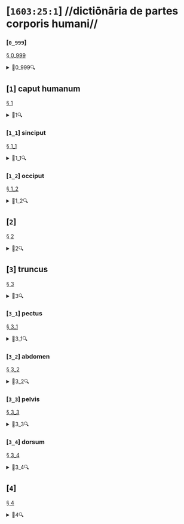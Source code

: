# [`1603:25:1`] //dictiōnāria de partes corporis humani//


<!--{'#item+conceptum+numerordinatio': '1603:1:1:25:1', '#item+conceptum+codicem': '25_1', '#status+conceptum': '50', '#status+conceptum+codicem': '50', '#item+rem+i_qcc+is_zxxx+ix_n1603': '1603:25:1', '#item+rem+i_qcc+is_zxxx+ix_regex': '', '#item+rem+i_qcc+is_zxxx+ix_wikiq': '', '#item+rem+i_mul+is_zyyy': '//dictiōnāria de partes corporis humani//', '#item+rem+i_mul+is_zyyy+ix_trivium': '', '#item+rem+i_mul+is_zyyy+ix_trivium+ix_iri': '', '#item+rem+i_lat+is_latn': '/dictiōnāria de partes corporis humani/', '#item+rem+i_arb+is_arab': '', '#item+rem+i_rus+is_cyrl': '', '#item+rem+i_ben+is_beng': ''}-->
### [`0_999`] 

<a id='0_999' href='#0_999'>§ 0_999</a>


<details><summary>🔎0_999🔍</summary><dl><dt>#item+conceptum+numerordinatio</dt><dd>1603:25:1:0:999</dd><dt>#item+conceptum+codicem</dt><dd>0_999</dd></dl></details>


## [`1`] caput humanum

<a id='1' href='#1'>§ 1</a>


<details><summary>🔎1🔍</summary><dl><dt>#item+conceptum+numerordinatio</dt><dd>1603:25:1:1</dd><dt>#item+conceptum+codicem</dt><dd>1</dd><dt>#status+conceptum</dt><dd>60</dd><dt>#status+conceptum+codicem</dt><dd>60</dd><dt>#item+rem+i_lat+is_latn</dt><dd>caput humanum</dd><dt>#item+rem+i_qcc+is_zxxx+ix_wikiq</dt><dd>Q3409626</dd><dt>#item+rem+i_qcc+is_zxxx+ix_ta98</dt><dd>A01.1.00.001</dd><dt>#item+rem+i_qcc+is_zxxx+ix_hxlix</dt><dd>ix_n1603n25n1caput</dd><dt>#item+rem+i_qcc+is_zxxx+ix_hxlvoc</dt><dd>v_n1603_25_1_caput</dd><dt>#item+rem+i_ara+is_arab</dt><dd>رأس الإنسان</dd><dt>#item+rem+i_ben+is_beng</dt><dd>মানুষের মাথা</dd><dt>#item+rem+i_rus+is_cyrl</dt><dd>голова человека</dd><dt>#item+rem+i_san+is_zzzz</dt><dd>शिरः</dd><dt>#item+rem+i_por+is_latn</dt><dd>cabeça humana</dd><dt>#item+rem+i_eng+is_latn</dt><dd>human head</dd><dt>#item+rem+i_fra+is_latn</dt><dd>tête humaine</dd><dt>#item+rem+i_nld+is_latn</dt><dd>menselijk hoofd</dd><dt>#item+rem+i_deu+is_latn</dt><dd>kopf des menschen</dd><dt>#item+rem+i_spa+is_latn</dt><dd>cabeza humana</dd><dt>#item+rem+i_ita+is_latn</dt><dd>testa umana</dd><dt>#item+rem+i_swe+is_latn</dt><dd>människohuvud</dd><dt>#item+rem+i_pol+is_latn</dt><dd>głowa człowieka</dd><dt>#item+rem+i_vie+is_latn</dt><dd>đầu người</dd><dt>#item+rem+i_cat+is_latn</dt><dd>cap humà</dd><dt>#item+rem+i_ukr+is_cyrl</dt><dd>голова людини</dd><dt>#item+rem+i_nob+is_latn</dt><dd>menneskehode</dd><dt>#item+rem+i_ces+is_latn</dt><dd>hlava</dd><dt>#item+rem+i_dan+is_latn</dt><dd>menneskehovede</dd><dt>#item+rem+i_jpn+is_jpan</dt><dd>ヒトの頭</dd><dt>#item+rem+i_nno+is_latn</dt><dd>menneskehovud</dd><dt>#item+rem+i_fas+is_zzzz</dt><dd>سر انسان</dd><dt>#item+rem+i_hun+is_latn</dt><dd>emberi fej</dd><dt>#item+rem+i_cym+is_latn</dt><dd>pen dynol</dd><dt>#item+rem+i_epo+is_latn</dt><dd>homa kapo</dd><dt>#item+rem+i_msa+is_zzzz</dt><dd>kepala manusia</dd><dt>#item+rem+i_ina+is_latn</dt><dd>capite human</dd></dl></details>


### [`1_1`] sinciput

<a id='1_1' href='#1_1'>§ 1_1</a>


<details><summary>🔎1_1🔍</summary><dl><dt>#item+conceptum+numerordinatio</dt><dd>1603:25:1:1:1</dd><dt>#item+conceptum+codicem</dt><dd>1_1</dd><dt>#status+conceptum</dt><dd>60</dd><dt>#status+conceptum+codicem</dt><dd>19</dd><dt>#item+rem+i_lat+is_latn</dt><dd>sinciput</dd><dt>#item+rem+i_qcc+is_zxxx+ix_wikiq</dt><dd>Q41055</dd><dt>#item+rem+i_qcc+is_zxxx+ix_ta98</dt><dd>A01.1.00.002</dd><dt>#item+rem+i_qcc+is_zxxx+ix_hxlix</dt><dd>ix_n1603n25n1sinciput</dd><dt>#item+rem+i_qcc+is_zxxx+ix_hxlvoc</dt><dd>v_n1603_25_1_sinciput</dd><dt>#item+rem+i_ara+is_arab</dt><dd>جبهة</dd><dt>#item+rem+i_rus+is_cyrl</dt><dd>лоб</dd><dt>#item+rem+i_san+is_zzzz</dt><dd>ललाटम्</dd><dt>#item+rem+i_por+is_latn</dt><dd>testa</dd><dt>#item+rem+i_eng+is_latn</dt><dd>forehead</dd><dt>#item+rem+i_fra+is_latn</dt><dd>front</dd><dt>#item+rem+i_nld+is_latn</dt><dd>voorhoofd</dd><dt>#item+rem+i_deu+is_latn</dt><dd>stirn</dd><dt>#item+rem+i_spa+is_latn</dt><dd>frente</dd><dt>#item+rem+i_ita+is_latn</dt><dd>fronte</dd><dt>#item+rem+i_gle+is_latn</dt><dd>éadan</dd><dt>#item+rem+i_swe+is_latn</dt><dd>panna</dd><dt>#item+rem+i_pol+is_latn</dt><dd>czoło</dd><dt>#item+rem+i_fin+is_latn</dt><dd>otsa</dd><dt>#item+rem+i_ron+is_latn</dt><dd>frunte</dd><dt>#item+rem+i_vie+is_latn</dt><dd>trán</dd><dt>#item+rem+i_cat+is_latn</dt><dd>front</dd><dt>#item+rem+i_ukr+is_cyrl</dt><dd>чоло</dd><dt>#item+rem+i_bul+is_cyrl</dt><dd>чело</dd><dt>#item+rem+i_war+is_latn</dt><dd>agtáng</dd><dt>#item+rem+i_nob+is_latn</dt><dd>panne</dd><dt>#item+rem+i_ces+is_latn</dt><dd>čelo</dd><dt>#item+rem+i_dan+is_latn</dt><dd>pande</dd><dt>#item+rem+i_jpn+is_jpan</dt><dd>額</dd><dt>#item+rem+i_nno+is_latn</dt><dd>panne</dd><dt>#item+rem+i_mal+is_mlym</dt><dd>നെറ്റി</dd><dt>#item+rem+i_ind+is_latn</dt><dd>dahi</dd><dt>#item+rem+i_fas+is_zzzz</dt><dd>پیشانی</dd><dt>#item+rem+i_hun+is_latn</dt><dd>homlok</dd><dt>#item+rem+i_eus+is_latn</dt><dd>bekoki</dd><dt>#item+rem+i_cym+is_latn</dt><dd>talcen</dd><dt>#item+rem+i_glg+is_latn</dt><dd>testa</dd><dt>#item+rem+i_slk+is_latn</dt><dd>čelo</dd><dt>#item+rem+i_epo+is_latn</dt><dd>frunto</dd><dt>#item+rem+i_msa+is_zzzz</dt><dd>dahi</dd><dt>#item+rem+i_est+is_latn</dt><dd>laup</dd><dt>#item+rem+i_hrv+is_latn</dt><dd>čelo</dd></dl></details>


### [`1_2`] occiput

<a id='1_2' href='#1_2'>§ 1_2</a>


<details><summary>🔎1_2🔍</summary><dl><dt>#item+conceptum+numerordinatio</dt><dd>1603:25:1:1:2</dd><dt>#item+conceptum+codicem</dt><dd>1_2</dd><dt>#status+conceptum</dt><dd>60</dd><dt>#status+conceptum+codicem</dt><dd>19</dd><dt>#item+rem+i_lat+is_latn</dt><dd>occiput</dd><dt>#item+rem+i_qcc+is_zxxx+ix_wikiq</dt><dd>Q3321315</dd><dt>#item+rem+i_qcc+is_zxxx+ix_ta98</dt><dd>A01.1.00.003</dd><dt>#item+rem+i_qcc+is_zxxx+ix_hxlix</dt><dd>ix_n1603n25n1occiput</dd><dt>#item+rem+i_qcc+is_zxxx+ix_hxlvoc</dt><dd>v_n1603_25_1_occiput</dd><dt>#item+rem+i_ara+is_arab</dt><dd>مؤخر الرأس</dd><dt>#item+rem+i_por+is_latn</dt><dd>occipício</dd><dt>#item+rem+i_eng+is_latn</dt><dd>occiput</dd><dt>#item+rem+i_fra+is_latn</dt><dd>occiput</dd><dt>#item+rem+i_deu+is_latn</dt><dd>occiput</dd><dt>#item+rem+i_spa+is_latn</dt><dd>occipucio</dd><dt>#item+rem+i_ita+is_latn</dt><dd>occipite</dd><dt>#item+rem+i_pol+is_latn</dt><dd>potylica</dd><dt>#item+rem+i_fin+is_latn</dt><dd>takaraivo</dd><dt>#item+rem+i_cat+is_latn</dt><dd>occípit</dd><dt>#item+rem+i_jpn+is_jpan</dt><dd>後頭部</dd><dt>#item+rem+i_nno+is_latn</dt><dd>bakhovud</dd><dt>#item+rem+i_eus+is_latn</dt><dd>okzipuzio</dd><dt>#item+rem+i_glg+is_latn</dt><dd>occipicio</dd></dl></details>


## [`2`] 

<a id='2' href='#2'>§ 2</a>


<details><summary>🔎2🔍</summary><dl><dt>#item+conceptum+numerordinatio</dt><dd>1603:25:1:2</dd><dt>#item+conceptum+codicem</dt><dd>2</dd><dt>#status+conceptum</dt><dd>60</dd><dt>#status+conceptum+codicem</dt><dd>60</dd><dt>#item+rem+i_qcc+is_zxxx+ix_hxlix</dt><dd>ix_n1603n25n1collum</dd><dt>#item+rem+i_qcc+is_zxxx+ix_hxlvoc</dt><dd>v_n1603_25_1_collum</dd></dl></details>


## [`3`] truncus

<a id='3' href='#3'>§ 3</a>


<details><summary>🔎3🔍</summary><dl><dt>#item+conceptum+numerordinatio</dt><dd>1603:25:1:3</dd><dt>#item+conceptum+codicem</dt><dd>3</dd><dt>#status+conceptum</dt><dd>60</dd><dt>#status+conceptum+codicem</dt><dd>60</dd><dt>#item+rem+i_lat+is_latn</dt><dd>truncus</dd><dt>#item+rem+i_qcc+is_zxxx+ix_wikiq</dt><dd>Q160695</dd><dt>#item+rem+i_qcc+is_zxxx+ix_ta98</dt><dd>A01.1.00.013</dd><dt>#item+rem+i_qcc+is_zxxx+ix_hxlix</dt><dd>ix_n1603n25n1truncus</dd><dt>#item+rem+i_qcc+is_zxxx+ix_hxlvoc</dt><dd>v_n1603_25_1_truncus</dd><dt>#item+rem+i_ara+is_arab</dt><dd>جذع</dd><dt>#item+rem+i_rus+is_cyrl</dt><dd>туловище</dd><dt>#item+rem+i_por+is_latn</dt><dd>tronco</dd><dt>#item+rem+i_eng+is_latn</dt><dd>torso</dd><dt>#item+rem+i_fra+is_latn</dt><dd>tronc</dd><dt>#item+rem+i_nld+is_latn</dt><dd>romp</dd><dt>#item+rem+i_deu+is_latn</dt><dd>rumpf</dd><dt>#item+rem+i_spa+is_latn</dt><dd>tronco</dd><dt>#item+rem+i_ita+is_latn</dt><dd>tronco</dd><dt>#item+rem+i_gle+is_latn</dt><dd>tóracs</dd><dt>#item+rem+i_swe+is_latn</dt><dd>torso</dd><dt>#item+rem+i_pol+is_latn</dt><dd>tułów</dd><dt>#item+rem+i_fin+is_latn</dt><dd>torso</dd><dt>#item+rem+i_ron+is_latn</dt><dd>trunchi</dd><dt>#item+rem+i_vie+is_latn</dt><dd>thân mình</dd><dt>#item+rem+i_cat+is_latn</dt><dd>tronc</dd><dt>#item+rem+i_ukr+is_cyrl</dt><dd>тулуб</dd><dt>#item+rem+i_bul+is_cyrl</dt><dd>туловище</dd><dt>#item+rem+i_slv+is_latn</dt><dd>torzo</dd><dt>#item+rem+i_nob+is_latn</dt><dd>torso</dd><dt>#item+rem+i_ces+is_latn</dt><dd>trup</dd><dt>#item+rem+i_dan+is_latn</dt><dd>torso</dd><dt>#item+rem+i_jpn+is_jpan</dt><dd>胴体</dd><dt>#item+rem+i_nno+is_latn</dt><dd>truncus</dd><dt>#item+rem+i_ind+is_latn</dt><dd>trunkus</dd><dt>#item+rem+i_fas+is_zzzz</dt><dd>تنه</dd><dt>#item+rem+i_hun+is_latn</dt><dd>torzó</dd><dt>#item+rem+i_eus+is_latn</dt><dd>gorputz-enbor</dd><dt>#item+rem+i_glg+is_latn</dt><dd>tronco</dd><dt>#item+rem+i_slk+is_latn</dt><dd>trup</dd><dt>#item+rem+i_epo+is_latn</dt><dd>torso</dd><dt>#item+rem+i_est+is_latn</dt><dd>kere</dd><dt>#item+rem+i_hrv+is_latn</dt><dd>torzo</dd></dl></details>


### [`3_1`] pectus

<a id='3_1' href='#3_1'>§ 3_1</a>


<details><summary>🔎3_1🔍</summary><dl><dt>#item+conceptum+numerordinatio</dt><dd>1603:25:1:3:1</dd><dt>#item+conceptum+codicem</dt><dd>3_1</dd><dt>#status+conceptum</dt><dd>60</dd><dt>#status+conceptum+codicem</dt><dd>19</dd><dt>#item+rem+i_lat+is_latn</dt><dd>pectus</dd><dt>#item+rem+i_qcc+is_zxxx+ix_wikiq</dt><dd>Q9645</dd><dt>#item+rem+i_qcc+is_zxxx+ix_ta98</dt><dd>A01.1.00.014</dd><dt>#item+rem+i_qcc+is_zxxx+ix_hxlix</dt><dd>ix_n1603n25n1thorax</dd><dt>#item+rem+i_qcc+is_zxxx+ix_hxlvoc</dt><dd>v_n1603_25_1_thorax</dd><dt>#item+rem+i_ara+is_arab</dt><dd>صدر</dd><dt>#item+rem+i_ben+is_beng</dt><dd>বক্ষ</dd><dt>#item+rem+i_rus+is_cyrl</dt><dd>торакс</dd><dt>#item+rem+i_san+is_zzzz</dt><dd>वक्षःस्थलम्</dd><dt>#item+rem+i_por+is_latn</dt><dd>peito</dd><dt>#item+rem+i_eng+is_latn</dt><dd>thorax</dd><dt>#item+rem+i_fra+is_latn</dt><dd>torse</dd><dt>#item+rem+i_nld+is_latn</dt><dd>borstkas</dd><dt>#item+rem+i_deu+is_latn</dt><dd>brust</dd><dt>#item+rem+i_spa+is_latn</dt><dd>torso</dd><dt>#item+rem+i_ita+is_latn</dt><dd>petto</dd><dt>#item+rem+i_gle+is_latn</dt><dd>cliabhrach</dd><dt>#item+rem+i_swe+is_latn</dt><dd>bröst</dd><dt>#item+rem+i_pol+is_latn</dt><dd>klatka piersiowa</dd><dt>#item+rem+i_fin+is_latn</dt><dd>rinta</dd><dt>#item+rem+i_vie+is_latn</dt><dd>ngực</dd><dt>#item+rem+i_cat+is_latn</dt><dd>tors</dd><dt>#item+rem+i_ukr+is_cyrl</dt><dd>грудна клітка</dd><dt>#item+rem+i_bul+is_cyrl</dt><dd>гръден кош</dd><dt>#item+rem+i_slv+is_latn</dt><dd>prsni koš</dd><dt>#item+rem+i_war+is_latn</dt><dd>dughán</dd><dt>#item+rem+i_nob+is_latn</dt><dd>bryst</dd><dt>#item+rem+i_ces+is_latn</dt><dd>hrudník</dd><dt>#item+rem+i_dan+is_latn</dt><dd>brystkasse</dd><dt>#item+rem+i_jpn+is_jpan</dt><dd>胸</dd><dt>#item+rem+i_nno+is_latn</dt><dd>bryst</dd><dt>#item+rem+i_ind+is_latn</dt><dd>dada</dd><dt>#item+rem+i_fas+is_zzzz</dt><dd>سینه</dd><dt>#item+rem+i_hun+is_latn</dt><dd>mellkas</dd><dt>#item+rem+i_eus+is_latn</dt><dd>torax</dd><dt>#item+rem+i_cym+is_latn</dt><dd>thoracs</dd><dt>#item+rem+i_glg+is_latn</dt><dd>peito</dd><dt>#item+rem+i_slk+is_latn</dt><dd>hrudník</dd><dt>#item+rem+i_epo+is_latn</dt><dd>brusto</dd><dt>#item+rem+i_msa+is_zzzz</dt><dd>dada</dd><dt>#item+rem+i_est+is_latn</dt><dd>rind</dd><dt>#item+rem+i_hrv+is_latn</dt><dd>prsni koš</dd></dl></details>


### [`3_2`] abdomen

<a id='3_2' href='#3_2'>§ 3_2</a>


<details><summary>🔎3_2🔍</summary><dl><dt>#item+conceptum+numerordinatio</dt><dd>1603:25:1:3:2</dd><dt>#item+conceptum+codicem</dt><dd>3_2</dd><dt>#status+conceptum</dt><dd>60</dd><dt>#status+conceptum+codicem</dt><dd>19</dd><dt>#item+rem+i_lat+is_latn</dt><dd>abdomen</dd><dt>#item+rem+i_qcc+is_zxxx+ix_wikiq</dt><dd>Q9597</dd><dt>#item+rem+i_qcc+is_zxxx+ix_ta98</dt><dd>A01.1.00.016</dd><dt>#item+rem+i_qcc+is_zxxx+ix_hxlix</dt><dd>ix_n1603n25n1abdomen</dd><dt>#item+rem+i_qcc+is_zxxx+ix_hxlvoc</dt><dd>v_n1603_25_1_abdomen</dd><dt>#item+rem+i_ara+is_arab</dt><dd>بطن</dd><dt>#item+rem+i_ben+is_beng</dt><dd>উদর</dd><dt>#item+rem+i_rus+is_cyrl</dt><dd>живот</dd><dt>#item+rem+i_san+is_zzzz</dt><dd>नाभिः</dd><dt>#item+rem+i_por+is_latn</dt><dd>abdómen</dd><dt>#item+rem+i_eng+is_latn</dt><dd>abdomen</dd><dt>#item+rem+i_fra+is_latn</dt><dd>abdomen</dd><dt>#item+rem+i_nld+is_latn</dt><dd>buik</dd><dt>#item+rem+i_deu+is_latn</dt><dd>abdomen</dd><dt>#item+rem+i_spa+is_latn</dt><dd>abdomen</dd><dt>#item+rem+i_ita+is_latn</dt><dd>addome</dd><dt>#item+rem+i_gle+is_latn</dt><dd>abdóman</dd><dt>#item+rem+i_swe+is_latn</dt><dd>buken</dd><dt>#item+rem+i_sqi+is_latn</dt><dd>abdomeni</dd><dt>#item+rem+i_pol+is_latn</dt><dd>brzuch</dd><dt>#item+rem+i_fin+is_latn</dt><dd>vatsa</dd><dt>#item+rem+i_ron+is_latn</dt><dd>abdomen</dd><dt>#item+rem+i_vie+is_latn</dt><dd>bụng</dd><dt>#item+rem+i_cat+is_latn</dt><dd>abdomen</dd><dt>#item+rem+i_ukr+is_cyrl</dt><dd>живіт</dd><dt>#item+rem+i_bul+is_cyrl</dt><dd>корем</dd><dt>#item+rem+i_slv+is_latn</dt><dd>trebuh</dd><dt>#item+rem+i_war+is_latn</dt><dd>puson</dd><dt>#item+rem+i_nob+is_latn</dt><dd>abdomen</dd><dt>#item+rem+i_ces+is_latn</dt><dd>břicho</dd><dt>#item+rem+i_dan+is_latn</dt><dd>bughule</dd><dt>#item+rem+i_jpn+is_jpan</dt><dd>腹</dd><dt>#item+rem+i_nno+is_latn</dt><dd>abdomen</dd><dt>#item+rem+i_ind+is_latn</dt><dd>abdomen</dd><dt>#item+rem+i_fas+is_zzzz</dt><dd>شکم</dd><dt>#item+rem+i_hun+is_latn</dt><dd>has</dd><dt>#item+rem+i_eus+is_latn</dt><dd>abdomen</dd><dt>#item+rem+i_cym+is_latn</dt><dd>abdomen</dd><dt>#item+rem+i_glg+is_latn</dt><dd>abdome</dd><dt>#item+rem+i_slk+is_latn</dt><dd>brucho (stavovce)</dd><dt>#item+rem+i_epo+is_latn</dt><dd>ventro</dd><dt>#item+rem+i_msa+is_zzzz</dt><dd>Abdomen</dd><dt>#item+rem+i_est+is_latn</dt><dd>kõht</dd><dt>#item+rem+i_hrv+is_latn</dt><dd>trbuh</dd><dt>#item+rem+i_ina+is_latn</dt><dd>abdomine</dd></dl></details>


### [`3_3`] pelvis

<a id='3_3' href='#3_3'>§ 3_3</a>


<details><summary>🔎3_3🔍</summary><dl><dt>#item+conceptum+numerordinatio</dt><dd>1603:25:1:3:3</dd><dt>#item+conceptum+codicem</dt><dd>3_3</dd><dt>#status+conceptum</dt><dd>60</dd><dt>#status+conceptum+codicem</dt><dd>19</dd><dt>#item+rem+i_lat+is_latn</dt><dd>pelvis</dd><dt>#item+rem+i_qcc+is_zxxx+ix_wikiq</dt><dd>Q713102</dd><dt>#item+rem+i_qcc+is_zxxx+ix_ta98</dt><dd>A01.1.00.017</dd><dt>#item+rem+i_qcc+is_zxxx+ix_hxlix</dt><dd>ix_n1603n25n1pelvis</dd><dt>#item+rem+i_qcc+is_zxxx+ix_hxlvoc</dt><dd>v_n1603_25_1_pelvis</dd><dt>#item+rem+i_ara+is_arab</dt><dd>حوض</dd><dt>#item+rem+i_ben+is_beng</dt><dd>শ্রোণিচক্র</dd><dt>#item+rem+i_rus+is_cyrl</dt><dd>таз</dd><dt>#item+rem+i_por+is_latn</dt><dd>bacia</dd><dt>#item+rem+i_eng+is_latn</dt><dd>pelvis</dd><dt>#item+rem+i_fra+is_latn</dt><dd>bassin</dd><dt>#item+rem+i_nld+is_latn</dt><dd>bekken</dd><dt>#item+rem+i_deu+is_latn</dt><dd>becken</dd><dt>#item+rem+i_spa+is_latn</dt><dd>pelvis</dd><dt>#item+rem+i_ita+is_latn</dt><dd>bacino</dd><dt>#item+rem+i_gle+is_latn</dt><dd>peilbheas</dd><dt>#item+rem+i_swe+is_latn</dt><dd>bäcken</dd><dt>#item+rem+i_sqi+is_latn</dt><dd>legeni i njeriut</dd><dt>#item+rem+i_pol+is_latn</dt><dd>kość miedniczna</dd><dt>#item+rem+i_fin+is_latn</dt><dd>lantio</dd><dt>#item+rem+i_ron+is_latn</dt><dd>pelvis</dd><dt>#item+rem+i_vie+is_latn</dt><dd>khung chậu</dd><dt>#item+rem+i_cat+is_latn</dt><dd>pelvis</dd><dt>#item+rem+i_ukr+is_cyrl</dt><dd>таз</dd><dt>#item+rem+i_bul+is_cyrl</dt><dd>таз</dd><dt>#item+rem+i_slv+is_latn</dt><dd>medenica</dd><dt>#item+rem+i_war+is_latn</dt><dd>pelvis</dd><dt>#item+rem+i_nob+is_latn</dt><dd>bekken</dd><dt>#item+rem+i_ces+is_latn</dt><dd>pánev</dd><dt>#item+rem+i_dan+is_latn</dt><dd>bækken</dd><dt>#item+rem+i_jpn+is_jpan</dt><dd>骨盤</dd><dt>#item+rem+i_nno+is_latn</dt><dd>bekken</dd><dt>#item+rem+i_ind+is_latn</dt><dd>pelvis</dd><dt>#item+rem+i_fas+is_zzzz</dt><dd>لگن خاصره</dd><dt>#item+rem+i_hun+is_latn</dt><dd>csontos medence</dd><dt>#item+rem+i_eus+is_latn</dt><dd>pelbis</dd><dt>#item+rem+i_cym+is_latn</dt><dd>pelfis</dd><dt>#item+rem+i_glg+is_latn</dt><dd>pelve</dd><dt>#item+rem+i_slk+is_latn</dt><dd>panva</dd><dt>#item+rem+i_epo+is_latn</dt><dd>pelvo</dd><dt>#item+rem+i_msa+is_zzzz</dt><dd>Pelvis</dd><dt>#item+rem+i_est+is_latn</dt><dd>vaagen</dd><dt>#item+rem+i_hrv+is_latn</dt><dd>zdjelica</dd></dl></details>


### [`3_4`] dorsum

<a id='3_4' href='#3_4'>§ 3_4</a>


<details><summary>🔎3_4🔍</summary><dl><dt>#item+conceptum+numerordinatio</dt><dd>1603:25:1:3:4</dd><dt>#item+conceptum+codicem</dt><dd>3_4</dd><dt>#status+conceptum</dt><dd>60</dd><dt>#status+conceptum+codicem</dt><dd>19</dd><dt>#item+rem+i_lat+is_latn</dt><dd>dorsum</dd><dt>#item+rem+i_qcc+is_zxxx+ix_wikiq</dt><dd>Q133279</dd><dt>#item+rem+i_qcc+is_zxxx+ix_ta98</dt><dd>A01.1.00.018</dd><dt>#item+rem+i_qcc+is_zxxx+ix_hxlix</dt><dd>ix_n1603n25n1dorsum</dd><dt>#item+rem+i_qcc+is_zxxx+ix_hxlvoc</dt><dd>v_n1603_25_1_dorsum</dd><dt>#item+rem+i_ara+is_arab</dt><dd>ظهر</dd><dt>#item+rem+i_rus+is_cyrl</dt><dd>спина</dd><dt>#item+rem+i_san+is_zzzz</dt><dd>पृष्ठभागः</dd><dt>#item+rem+i_por+is_latn</dt><dd>costas</dd><dt>#item+rem+i_eng+is_latn</dt><dd>back</dd><dt>#item+rem+i_fra+is_latn</dt><dd>dos</dd><dt>#item+rem+i_nld+is_latn</dt><dd>rug</dd><dt>#item+rem+i_deu+is_latn</dt><dd>rücken</dd><dt>#item+rem+i_spa+is_latn</dt><dd>espalda</dd><dt>#item+rem+i_ita+is_latn</dt><dd>schiena</dd><dt>#item+rem+i_swe+is_latn</dt><dd>rygg</dd><dt>#item+rem+i_pol+is_latn</dt><dd>plecy</dd><dt>#item+rem+i_fin+is_latn</dt><dd>selkä</dd><dt>#item+rem+i_ron+is_latn</dt><dd>spate</dd><dt>#item+rem+i_vie+is_latn</dt><dd>lưng người</dd><dt>#item+rem+i_cat+is_latn</dt><dd>esquena</dd><dt>#item+rem+i_ukr+is_cyrl</dt><dd>спина</dd><dt>#item+rem+i_bul+is_cyrl</dt><dd>гръб</dd><dt>#item+rem+i_war+is_latn</dt><dd>bungkog</dd><dt>#item+rem+i_nob+is_latn</dt><dd>rygg</dd><dt>#item+rem+i_ces+is_latn</dt><dd>záda</dd><dt>#item+rem+i_dan+is_latn</dt><dd>ryg</dd><dt>#item+rem+i_jpn+is_jpan</dt><dd>背中</dd><dt>#item+rem+i_nno+is_latn</dt><dd>rygg</dd><dt>#item+rem+i_ind+is_latn</dt><dd>punggung</dd><dt>#item+rem+i_fas+is_zzzz</dt><dd>پشت انسان</dd><dt>#item+rem+i_eus+is_latn</dt><dd>bizkar</dd><dt>#item+rem+i_cym+is_latn</dt><dd>cefn</dd><dt>#item+rem+i_glg+is_latn</dt><dd>costas</dd><dt>#item+rem+i_epo+is_latn</dt><dd>dorso</dd><dt>#item+rem+i_est+is_latn</dt><dd>selg</dd><dt>#item+rem+i_hrv+is_latn</dt><dd>leđa</dd></dl></details>


## [`4`] 

<a id='4' href='#4'>§ 4</a>


<details><summary>🔎4🔍</summary><dl><dt>#item+conceptum+numerordinatio</dt><dd>1603:25:1:4</dd><dt>#item+conceptum+codicem</dt><dd>4</dd><dt>#status+conceptum</dt><dd>60</dd><dt>#status+conceptum+codicem</dt><dd>50</dd><dt>#item+rem+i_qcc+is_zxxx+ix_hxlix</dt><dd>ix_n1603n25n1extremitates</dd><dt>#item+rem+i_qcc+is_zxxx+ix_hxlvoc</dt><dd>v_n1603_25_1_extremitates</dd></dl></details>


